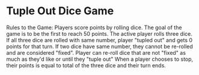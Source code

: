 # Tuple Out Dice Game

Rules to the Game:
Players score points by rolling dice. 
The goal of the game is to be the first to reach 50 points.
The active player rolls three dice. 
    If all three dice are rolled with same number, player "tupled out" and gets 0 points for that turn. 
    If two dice have same number, they cannot be re-rolled and are considered "fixed".
    Player can re-roll dice that are not "fixed" as much as they'd like or until they "tuple out"
When a player chooses to stop, their points is equal to total of the three dice and their turn ends. 
 
